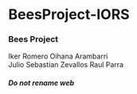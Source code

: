 # BeesProject-IORS
### Bees Project

Iker Romero 
Oihana Arambarri  
Julio Sebastian 
Zevallos Raul Parra 


##### Do not rename web
